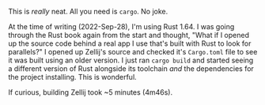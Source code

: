 This is *really* neat.
All you need is `cargo`.
No joke.

At the time of writing (2022-Sep-28), I'm using Rust 1.64.
I was going through the Rust book again from the start and thought, "What if I opened up the source code behind a real app I use that's built with Rust to look for parallels?"
I opened up Zellij's source and checked it's `Cargo.toml` file to see it was built using an older version.
I just ran `cargo build` and started seeing a different version of Rust alongside its toolchain *and* the dependencies for the project installing.
This is wonderful.

If curious, building Zellij took ~5 minutes (4m46s).